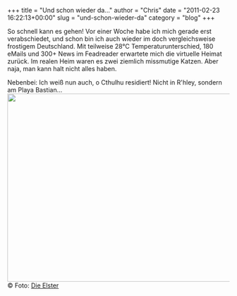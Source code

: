 +++
title = "Und schon wieder da..."
author = "Chris"
date = "2011-02-23 16:22:13+00:00"
slug = "und-schon-wieder-da"
category = "blog"
+++

So schnell kann es gehen! Vor einer Woche habe ich mich gerade erst verabschiedet, und schon bin ich auch wieder im doch vergleichsweise frostigem Deutschland. Mit teilweise 28°C Temperaturunterschied, 180 eMails und 300+ News im Feadreader erwartete mich die virtuelle Heimat zurück. Im realen Heim waren es zwei ziemlich missmutige Katzen. Aber naja, man kann halt nicht alles haben.

Nebenbei: Ich weiß nun auch, o Cthulhu residiert! Nicht in R'hley, sondern am Playa Bastian...
<a href="http://necroslaughter.de/wp-content/uploads/2011/02/Chtulhu.jpg"><img src="http://necroslaughter.de/wp-content/uploads/2011/02/Chtulhu-570x427.jpg" alt="" title="Chtulhu" width="570" height="427" class="alignnone size-large wp-image-4589" /></a>
&copy; Foto: <a href="http://elster-netz.net">Die Elster</a>
